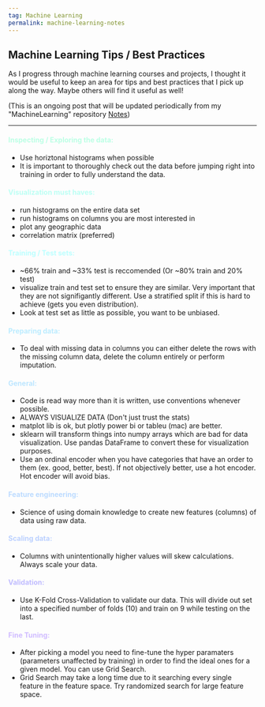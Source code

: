 ```yaml
---
tag: Machine Learning
permalink: machine-learning-notes
---
```


## Machine Learning Tips / Best Practices

As I progress through machine learning courses and projects, I thought it would be useful to keep an area for tips and best practices that I pick up along the way. Maybe others will find it useful as well!

(This is an ongoing post that will be updated periodically from my "MachineLearning" repository [Notes](https://github.com/jacklayfield/MachineLearning/blob/main/notes.md))

---

<h4 style="color:#bcffe5">Inspecting / Exploring the data:</h4>

- Use horiztonal histograms when possible
- It is important to thoroughly check out the data before jumping right into training in order to fully understand the data.

<h4 style="color:#bcfff4">Visualization must haves:
</h4>

- run histograms on the entire data set
- run histograms on columns you are most interested in
- plot any geographic data
- correlation matrix (preferred)

<h4 style="color:#bcffff">Training / Test sets:</h4>

- ~66% train and ~33% test is reccomended (Or ~80% train and 20% test)
- visualize train and test set to ensure they are similar. Very important that they are not signifigantly different. Use a stratified split if this is hard to achieve (gets you even distribution).
- Look at test set as little as possible, you want to be unbiased.

<h4 style="color:#bcecff">Preparing data:</h4>

- To deal with missing data in columns you can either delete the rows with the missing column data, delete the column entirely or perform imputation.

<h4 style="color:#bce6ff">General:</h4>

- Code is read way more than it is written, use conventions whenever possible.
- ALWAYS VISUALIZE DATA (Don't just trust the stats)
- matplot lib is ok, but plotly power bi or tableu (mac) are better.
- sklearn will transform things into numpy arrays which are bad for data visualization. Use pandas DataFrame to convert these for visualization purposes.
- Use an ordinal encoder when you have categories that have an order to them (ex. good, better, best). If not objectively better, use a hot encoder. Hot encoder will avoid bias.

<h4 style="color:#bcdbff">Feature engineering:</h4>

- Science of using domain knowledge to create new features (columns) of data using raw data.

<h4 style="color:#bcd1ff">Scaling data:</h4>

- Columns with unintentionally higher values will skew calculations. Always scale your data.

<h4 style="color:#c0bcff">Validation:</h4>

- Use K-Fold Cross-Validation to validate our data. This will divide out set into a specified number of folds (10) and train on 9 while testing on the last.

<h4 style="color:#d0bcff">Fine Tuning:</h4>

- After picking a model you need to fine-tune the hyper paramaters (parameters unaffected by training) in order to find the ideal ones for a given model. You can use Grid Search.
- Grid Search may take a long time due to it searching every single feature in the feature space. Try randomized search for large feature space.
